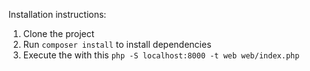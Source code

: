 
Installation instructions:
1. Clone the project
2. Run `composer install` to install dependencies
3. Execute the with this `php -S localhost:8000 -t web web/index.php `
